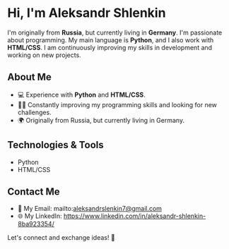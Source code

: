 # Hi, I'm Aleksandr Shlenkin 
I'm originally from **Russia**, but currently living in **Germany**. I'm passionate about programming.
My main language is **Python**, and I also work with **HTML/CSS**. 
I am continuously improving my skills in development and working on new projects.

## About Me
- 💻 Experience with **Python** and **HTML/CSS**.
- 🧑‍💻 Constantly improving my programming skills and looking for new challenges.
- 🌍 Originally from Russia, but currently living in Germany.

## Technologies & Tools
- Python
- HTML/CSS

## Contact Me
- 📧 My Email: mailto:aleksandrslenkin7@gmail.com
- 🌐 My LinkedIn: https://www.linkedin.com/in/aleksandr-shlenkin-8ba923354/


Let's connect and exchange ideas! 🚀
